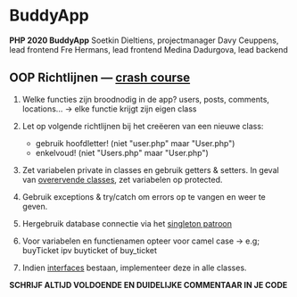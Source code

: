 # BuddyApp
**PHP 2020 BuddyApp**
Soetkin Dieltiens, projectmanager
Davy Ceuppens, lead frontend
Fre Hermans, lead frontend
Medina Dadurgova, lead backend


## OOP Richtlijnen — [crash course](https://courses.goodbytes.be/course/5e6e800577759b00123beb10/0)
1. Welke functies zijn broodnodig in de app? users, posts, comments, locations...
        -> elke functie krijgt zijn eigen class

2. Let op volgende richtlijnen bij het creëeren van een nieuwe class:
    - gebruik hoofdletter! (niet "user.php" maar "User.php")
    - enkelvoud! (niet "Users.php" maar "User.php")

3. Zet variabelen private in classes en gebruik getters & setters. In geval van [overervende classes](https://courses.goodbytes.be/course/5e6e800577759b00123beb10/7), zet variabelen op protected.

4. Gebruik exceptions & try/catch om errors op te vangen en weer te geven.

5. Hergebruik database connectie via het [singleton patroon](https://courses.goodbytes.be/course/5e6e800577759b00123beb10/5)

6. Voor variabelen en functienamen opteer voor camel case
        -> e.g; buyTicket ipv buyticket of buy_ticket

7. Indien [interfaces](https://courses.goodbytes.be/course/5e6e800577759b00123beb10/8) bestaan, implementeer deze in alle classes.

**SCHRIJF ALTIJD VOLDOENDE EN DUIDELIJKE COMMENTAAR IN JE CODE**